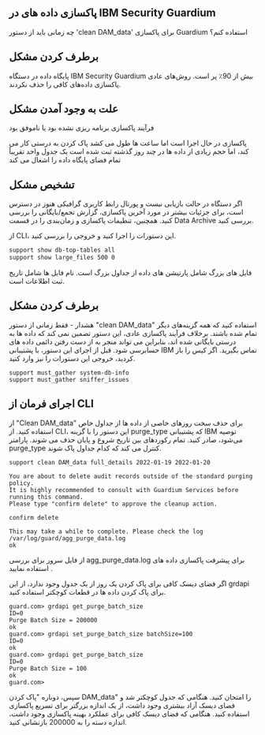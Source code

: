 ## پاکسازی داده های در IBM Security Guardium

چه زمانی باید از دستور 'clean DAM_data' برای پاکسازی Guardium استفاده کنم؟

## برطرف کردن مشکل


پایگاه داده در دستگاه IBM Security Guardium بیش از 90٪ پر است. روش‌های عادی پاکسازی داده‌های کافی را حذف نکردند.

## علت به وجود آمدن مشکل 

فرآیند پاکسازی برنامه ریزی نشده بود یا ناموفق بود

پاکسازی در حال اجرا است اما ساعت ها طول می کشد
پاک کردن  به درستی کار می کند، اما حجم زیادی از داده ها در چند روز گذشته ثبت شده است
یک جدول واحد تقریباً تمام فضای پایگاه داده را اشغال می کند

## تشخیص مشکل
اگر دستگاه در حالت بازیابی نیست و پورتال رابط کاربری گرافیکی هنوز در دسترس است، برای جزئیات بیشتر در مورد آخرین پاکسازی، گزارش تجمع/بایگانی را بررسی کنید. همچنین، تنظیمات پاکسازی و زمان‌بندی را در قسمت Data Archive بررسی کنید.

از CLI، این دستورات را اجرا کنید و خروجی را بررسی کنید.
```bash
support show db-top-tables all
support show large_files 500 0
```
فایل های بزرگ شامل پارتیشن های داده از جداول بزرگ است. نام فایل ها شامل تاریخ ثبت اطلاعات است.

## برطرف کردن مشکل 

هشدار - فقط زمانی از دستور "clean DAM_data" استفاده کنید که همه گزینه‌های دیگر تمام شده باشند. برخلاف فرآیند پاکسازی عادی، این دستور تضمین نمی کند که داده ها به درستی بایگانی شده اند، بنابراین می تواند منجر به از دست رفتن دائمی داده های حسابرسی شود. قبل از اجرای این دستور، با پشتیبانی IBM تماس بگیرید. اگر کیس را باز کردید، خروجی این دستورات را نیز وارد کنید.
 
```
support must_gather system-db-info
support must_gather sniffer_issues
```
 


## اجرای فرمان از CLI
از "Clean DAM_data" برای حذف سخت روزهای خاصی از داده ها از جداول خاص استفاده کنید. از CLI، این دستور را با گزینه purge_type که پشتیبانی IBM توصیه می‌شود، صادر کنید. تمام رکوردهای بین تاریخ شروع و پایان حذف می شوند. پارامتر purge_type کنترل می کند که کدام جداول پاک شوند.
```
support clean DAM_data full_details 2022-01-19 2022-01-20

You are about to delete audit records outside of the standard purging policy.
It is highly recommended to consult with Guardium Services before running this command.
Please type "confirm delete" to approve the cleanup action. 

confirm delete

This may take a while to complete. Please check the log /var/log/guard/agg_purge_data.log
ok
```
از فایل سرور برای بررسی agg_purge_data.log برای پیشرفت پاکسازی داده های استفاده نمایید .

اگر فضای دیسک کافی برای پاک کردن یک روز از یک جدول وجود ندارد، از این grdapi برای پاک کردن داده ها در قطعات کوچکتر استفاده کنید.

```
guard.com> grdapi get_purge_batch_size
ID=0
Purge Batch Size = 200000
ok
guard.com> grdapi set_purge_batch_size batchSize=100
ID=0
ok
guard.com> grdapi get_purge_batch_size
ID=0
Purge Batch Size = 100
ok
guard.com> 
```

سپس، دوباره "پاک کردن DAM_data" را امتحان کنید. هنگامی که جدول کوچکتر شد و فضای دیسک آزاد بیشتری وجود داشت، از یک اندازه بزرگتر برای تسریع پاکسازی استفاده کنید. هنگامی که فضای دیسک کافی برای عملکرد بهینه پاکسازی وجود داشت، اندازه دسته را به 200000 بازنشانی کنید.

